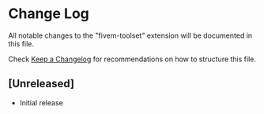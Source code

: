 # Change Log

All notable changes to the "fivem-toolset" extension will be documented in this file.

Check [Keep a Changelog](http://keepachangelog.com/) for recommendations on how to structure this file.

## [Unreleased]

- Initial release